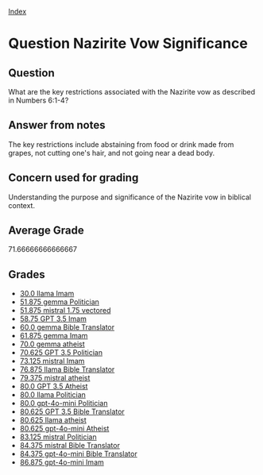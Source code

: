 
[Index](../../index.md)
# Question Nazirite Vow Significance
## Question
What are the key restrictions associated with the Nazirite vow as described in Numbers 6:1-4?

## Answer from notes
The key restrictions include abstaining from food or drink made from grapes, not cutting one's hair, and not going near a dead body.

## Concern used for grading
Understanding the purpose and significance of the Nazirite vow in biblical context.

## Average Grade
71.66666666666667

## Grades
 * [30.0 llama Imam](../answers/llama_Imam/Nazirite_Vow_Significance.md)
 * [51.875 gemma Politician](../answers/gemma_Politician/Nazirite_Vow_Significance.md)
 * [51.875 mistral 1.75 vectored](../answers/mistral_1.75_vectored/Nazirite_Vow_Significance.md)
 * [58.75 GPT 3.5 Imam](../answers/GPT_3.5_Imam/Nazirite_Vow_Significance.md)
 * [60.0 gemma Bible Translator](../answers/gemma_Bible_Translator/Nazirite_Vow_Significance.md)
 * [61.875 gemma Imam](../answers/gemma_Imam/Nazirite_Vow_Significance.md)
 * [70.0 gemma atheist](../answers/gemma_atheist/Nazirite_Vow_Significance.md)
 * [70.625 GPT 3.5 Politician](../answers/GPT_3.5_Politician/Nazirite_Vow_Significance.md)
 * [73.125 mistral Imam](../answers/mistral_Imam/Nazirite_Vow_Significance.md)
 * [76.875 llama Bible Translator](../answers/llama_Bible_Translator/Nazirite_Vow_Significance.md)
 * [79.375 mistral atheist](../answers/mistral_atheist/Nazirite_Vow_Significance.md)
 * [80.0 GPT 3.5 Atheist](../answers/GPT_3.5_Atheist/Nazirite_Vow_Significance.md)
 * [80.0 llama Politician](../answers/llama_Politician/Nazirite_Vow_Significance.md)
 * [80.0 gpt-4o-mini Politician](../answers/gpt-4o-mini_Politician/Nazirite_Vow_Significance.md)
 * [80.625 GPT 3.5 Bible Translator](../answers/GPT_3.5_Bible_Translator/Nazirite_Vow_Significance.md)
 * [80.625 llama atheist](../answers/llama_atheist/Nazirite_Vow_Significance.md)
 * [80.625 gpt-4o-mini Atheist](../answers/gpt-4o-mini_Atheist/Nazirite_Vow_Significance.md)
 * [83.125 mistral Politician](../answers/mistral_Politician/Nazirite_Vow_Significance.md)
 * [84.375 mistral Bible Translator](../answers/mistral_Bible_Translator/Nazirite_Vow_Significance.md)
 * [84.375 gpt-4o-mini Bible Translator](../answers/gpt-4o-mini_Bible_Translator/Nazirite_Vow_Significance.md)
 * [86.875 gpt-4o-mini Imam](../answers/gpt-4o-mini_Imam/Nazirite_Vow_Significance.md)
